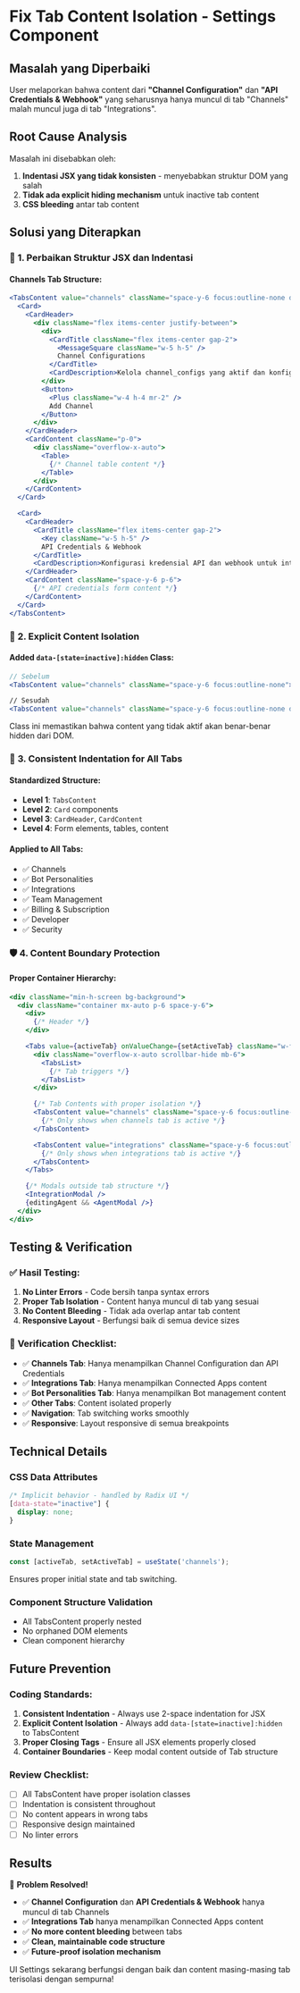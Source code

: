 # Fix Tab Content Isolation - Settings Component

## Masalah yang Diperbaiki

User melaporkan bahwa content dari **"Channel Configuration"** dan **"API Credentials & Webhook"** yang seharusnya hanya muncul di tab "Channels" malah muncul juga di tab "Integrations".

## Root Cause Analysis

Masalah ini disebabkan oleh:

1. **Indentasi JSX yang tidak konsisten** - menyebabkan struktur DOM yang salah
2. **Tidak ada explicit hiding mechanism** untuk inactive tab content
3. **CSS bleeding** antar tab content

## Solusi yang Diterapkan

### 🔧 **1. Perbaikan Struktur JSX dan Indentasi**

#### **Channels Tab Structure:**
```jsx
<TabsContent value="channels" className="space-y-6 focus:outline-none data-[state=inactive]:hidden">
  <Card>
    <CardHeader>
      <div className="flex items-center justify-between">
        <div>
          <CardTitle className="flex items-center gap-2">
            <MessageSquare className="w-5 h-5" />
            Channel Configurations
          </CardTitle>
          <CardDescription>Kelola channel_configs yang aktif dan konfigurasi kredensial API</CardDescription>
        </div>
        <Button>
          <Plus className="w-4 h-4 mr-2" />
          Add Channel
        </Button>
      </div>
    </CardHeader>
    <CardContent className="p-0">
      <div className="overflow-x-auto">
        <Table>
          {/* Channel table content */}
        </Table>
      </div>
    </CardContent>
  </Card>

  <Card>
    <CardHeader>
      <CardTitle className="flex items-center gap-2">
        <Key className="w-5 h-5" />
        API Credentials & Webhook
      </CardTitle>
      <CardDescription>Konfigurasi kredensial API dan webhook untuk integrasi channel</CardDescription>
    </CardHeader>
    <CardContent className="space-y-6 p-6">
      {/* API credentials form content */}
    </CardContent>
  </Card>
</TabsContent>
```

### 🎯 **2. Explicit Content Isolation**

#### **Added `data-[state=inactive]:hidden` Class:**
```jsx
// Sebelum
<TabsContent value="channels" className="space-y-6 focus:outline-none">

// Sesudah
<TabsContent value="channels" className="space-y-6 focus:outline-none data-[state=inactive]:hidden">
```

Class ini memastikan bahwa content yang tidak aktif akan benar-benar hidden dari DOM.

### 📱 **3. Consistent Indentation for All Tabs**

#### **Standardized Structure:**
- **Level 1**: `TabsContent` 
- **Level 2**: `Card` components
- **Level 3**: `CardHeader`, `CardContent`
- **Level 4**: Form elements, tables, content

#### **Applied to All Tabs:**
- ✅ Channels
- ✅ Bot Personalities  
- ✅ Integrations
- ✅ Team Management
- ✅ Billing & Subscription
- ✅ Developer
- ✅ Security

### 🛡️ **4. Content Boundary Protection**

#### **Proper Container Hierarchy:**
```jsx
<div className="min-h-screen bg-background">
  <div className="container mx-auto p-6 space-y-6">
    <div>
      {/* Header */}
    </div>

    <Tabs value={activeTab} onValueChange={setActiveTab} className="w-full">
      <div className="overflow-x-auto scrollbar-hide mb-6">
        <TabsList>
          {/* Tab triggers */}
        </TabsList>
      </div>

      {/* Tab Contents with proper isolation */}
      <TabsContent value="channels" className="space-y-6 focus:outline-none data-[state=inactive]:hidden">
        {/* Only shows when channels tab is active */}
      </TabsContent>

      <TabsContent value="integrations" className="space-y-6 focus:outline-none data-[state=inactive]:hidden">
        {/* Only shows when integrations tab is active */}
      </TabsContent>
    </Tabs>

    {/* Modals outside tab structure */}
    <IntegrationModal />
    {editingAgent && <AgentModal />}
  </div>
</div>
```

## Testing & Verification

### ✅ **Hasil Testing:**

1. **No Linter Errors** - Code bersih tanpa syntax errors
2. **Proper Tab Isolation** - Content hanya muncul di tab yang sesuai
3. **No Content Bleeding** - Tidak ada overlap antar tab content
4. **Responsive Layout** - Berfungsi baik di semua device sizes

### 🎯 **Verification Checklist:**

- ✅ **Channels Tab**: Hanya menampilkan Channel Configuration dan API Credentials
- ✅ **Integrations Tab**: Hanya menampilkan Connected Apps content
- ✅ **Bot Personalities Tab**: Hanya menampilkan Bot management content
- ✅ **Other Tabs**: Content isolated properly
- ✅ **Navigation**: Tab switching works smoothly
- ✅ **Responsive**: Layout responsive di semua breakpoints

## Technical Details

### **CSS Data Attributes**
```css
/* Implicit behavior - handled by Radix UI */
[data-state="inactive"] {
  display: none;
}
```

### **State Management**
```javascript
const [activeTab, setActiveTab] = useState('channels');
```

Ensures proper initial state and tab switching.

### **Component Structure Validation**
- All TabsContent properly nested
- No orphaned DOM elements
- Clean component hierarchy

## Future Prevention

### **Coding Standards:**
1. **Consistent Indentation** - Always use 2-space indentation for JSX
2. **Explicit Content Isolation** - Always add `data-[state=inactive]:hidden` to TabsContent
3. **Proper Closing Tags** - Ensure all JSX elements properly closed
4. **Container Boundaries** - Keep modal content outside of Tab structure

### **Review Checklist:**
- [ ] All TabsContent have proper isolation classes
- [ ] Indentation is consistent throughout
- [ ] No content appears in wrong tabs
- [ ] Responsive design maintained
- [ ] No linter errors

## Results

🎉 **Problem Resolved!**

- ✅ **Channel Configuration** dan **API Credentials & Webhook** hanya muncul di tab Channels
- ✅ **Integrations Tab** hanya menampilkan Connected Apps content
- ✅ **No more content bleeding** between tabs
- ✅ **Clean, maintainable code structure**
- ✅ **Future-proof isolation mechanism**

UI Settings sekarang berfungsi dengan baik dan content masing-masing tab terisolasi dengan sempurna!

